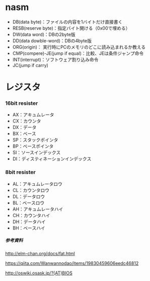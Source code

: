 # nasm
* DB(data byte)：ファイルの内容を1バイトだけ直接書く
* RESB(reserve byte)：指定バイト開ける（0x00で埋める）
* DW(data word)：DBの2byte版
* DD(data dowble-word)：DBの4byte版
* ORG(origin)： 実行時にPCのメモリのどこに読み込まれるか教える
* CMP(compere)-JE(jump if equal)：比較、JEは条件ジャンプ命令
* INT(interrupt)：ソフトウェア割り込み命令
* JC(jump if carry)
# レジスタ
### 16bit resister
* AX：アキュムレータ
* CX：カウンタ
* DX：データ
* BX：ベース
* SP：スタックポインタ
* BP：ベースポインタ
* SI：ソースインデックス
* DI：ディスティネーションインデックス

### 8bit resister
* AL：アキュムレータロウ
* CL：カウンタロウ
* DL：データロウ
* BL：ベースロウ
* AH：アキュムレータハイ
* CH：カウンタハイ
* DH：データハイ
* BH：ベースハイ

##### 参考資料
http://elm-chan.org/docs/fat.html

https://qiita.com/Wanwannodao/items/19830459606eedc46812

http://oswiki.osask.jp/?(AT)BIOS